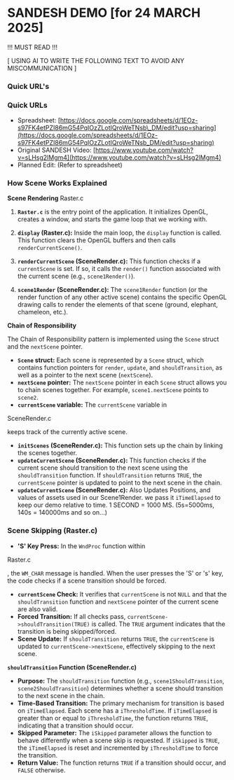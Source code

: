 # SANDESH DEMO [for 24 MARCH 2025]

!!! MUST READ !!!

[ USING AI TO WRITE THE FOLLOWING TEXT TO AVOID ANY MISCOMMUNICATION ]
### Quick URL's
### Quick URLs

*   Spreadsheet: [https://docs.google.com/spreadsheets/d/1EOz-s97FK4etPZI86mG54PqIOzZLotIQroWeTNsb\_DM/edit?usp=sharing](https://docs.google.com/spreadsheets/d/1EOz-s97FK4etPZI86mG54PqIOzZLotIQroWeTNsb_DM/edit?usp=sharing)
*   Original SANDESH Video: [https://www.youtube.com/watch?v=sLHsg2lMgm4](https://www.youtube.com/watch?v=sLHsg2lMgm4)
*   Planned Edit: (Refer to spreadsheet)


### How Scene Works Explained
**Scene Rendering**
Raster.c

 1. **`Raster.c`** is the entry point of the application. It initializes OpenGL, creates a window, and starts the game loop that we working with.
 
2.  **`display` (Raster.c):** Inside the main loop, the `display` function is called. This function clears the OpenGL buffers and then calls `renderCurrentScene()`.
3.  **`renderCurrentScene` (SceneRender.c):** This function checks if a `currentScene` is set. If so, it calls the `render()` function associated with the current scene (e.g., `scene1Render()`).
4.  **`scene1Render` (SceneRender.c):** The `scene1Render` function (or the render function of any other active scene) contains the specific OpenGL drawing calls to render the elements of that scene (ground, elephant, chameleon, etc.).

**Chain of Responsibility**

The Chain of Responsibility pattern is implemented using the `Scene` struct and the `nextScene` pointer.

*   **`Scene` struct:** Each scene is represented by a `Scene` struct, which contains function pointers for `render`, `update`, and `shouldTransition`, as well as a pointer to the next scene (`nextScene`).
*   **`nextScene` pointer:** The `nextScene` pointer in each `Scene` struct allows you to chain scenes together. For example, `scene1.nextScene` points to `scene2`.
*   **`currentScene` variable:** The `currentScene` variable in 

SceneRender.c

 keeps track of the currently active scene.
*   **`initScenes` (SceneRender.c):** This function sets up the chain by linking the scenes together.
*   **`updateCurrentScene` (SceneRender.c):** This function checks if the current scene should transition to the next scene using the `shouldTransition` function. If `shouldTransition` returns `TRUE`, the `currentScene` pointer is updated to point to the next scene in the chain.
*   **`updateCurrentScene` (SceneRender.c):** Also Updates Positions, and values of assets used in our Scene1Render. we pass it `iTimeElapsed` to keep our demo relative to time. 
1 SECOND = 1000 MS. (5s=5000ms, 140s = 140000ms and so on...)

### Scene Skipping (Raster.c)

*   **'S' Key Press:** In the `WndProc` function within 

Raster.c

, the `WM_CHAR` message is handled. When the user presses the 'S' or 's' key, the code checks if a scene transition should be forced.
*   **`currentScene` Check:** It verifies that `currentScene` is not `NULL` and that the `shouldTransition` function and `nextScene` pointer of the current scene are also valid.
*   **Forced Transition:** If all checks pass, `currentScene->shouldTransition(TRUE)` is called. The `TRUE` argument indicates that the transition is being skipped/forced.
*   **Scene Update:** If `shouldTransition` returns `TRUE`, the `currentScene` is updated to `currentScene->nextScene`, effectively skipping to the next scene.

**`shouldTransition` Function (SceneRender.c)**

*   **Purpose:** The `shouldTransition` function (e.g., `scene1ShouldTransition`, `scene2ShouldTransition`) determines whether a scene should transition to the next scene in the chain.
*   **Time-Based Transition:** The primary mechanism for transition is based on `iTimeElapsed`. Each scene has a `iThresholdTime`. If `iTimeElapsed` is greater than or equal to `iThresholdTime`, the function returns `TRUE`, indicating that a transition should occur.
*   **Skipped Parameter:** The `iSkipped` parameter allows the function to behave differently when a scene skip is requested. If `iSkipped` is `TRUE`, the `iTimeElapsed` is reset and incremented by `iThresholdTime` to force the transition.
*   **Return Value:** The function returns `TRUE` if a transition should occur, and `FALSE` otherwise.
